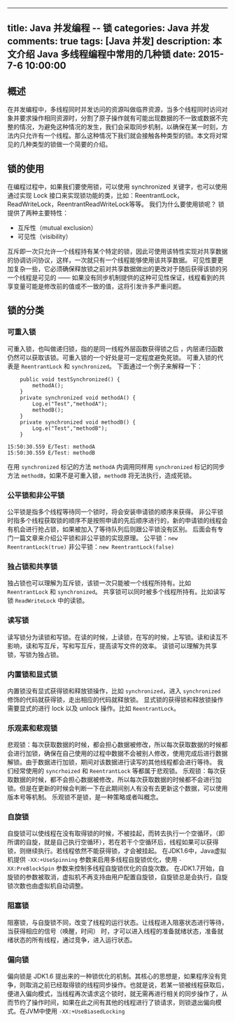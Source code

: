 
---
title: Java 并发编程 -- 锁
categories: Java 并发
comments: true
tags: [Java 并发]
description: 本文介绍 Java 多线程编程中常用的几种锁
date: 2015-7-6 10:00:00
---

## 概述

在并发编程中，多线程同时并发访问的资源叫做临界资源，当多个线程同时访问对象并要求操作相同资源时，分割了原子操作就有可能出现数据的不一致或数据不完整的情况，为避免这种情况的发生，我们会采取同步机制，以确保在某一时刻，方法内只允许有一个线程。那么这种情况下我们就会接触各种类型的锁。本文将对常见的几种类型的锁做一个简要的介绍。

## 锁的使用

在编程过程中，如果我们要使用锁，可以使用 synchronized 关键字，也可以使用通过实现 Lock 接口来实现锁功能的类，比如：ReentrantLock，ReadWriteLock，ReentrantReadWriteLock等等。
我们为什么要使用锁呢？
锁提供了两种主要特性：

 - 互斥性（mutual exclusion） 
 - 可见性（visibility）

互斥即一次只允许一个线程持有某个特定的锁，因此可使用该特性实现对共享数据的协调访问协议，这样，一次就只有一个线程能够使用该共享数据。
可见性要更加复杂一些，它必须确保释放锁之前对共享数据做出的更改对于随后获得该锁的另一个线程是可见的 —— 如果没有同步机制提供的这种可见性保证，线程看到的共享变量可能是修改前的值或不一致的值，这将引发许多严重问题。

## 锁的分类

### 可重入锁

可重入锁，也叫做递归锁，指的是同一线程外层函数获得锁之后 ，内层递归函数仍然可以获取该锁。可重入锁的一个好处是可一定程度避免死锁。
可重入锁的代表是 `ReentrantLock` 和 `synchronized`。
下面通过一个例子来解释一下：

```
    public void testSynchronized() {
        methodA();
    }
    private synchronized void methodA() {
        Log.e("Test","methodA");
        methodB();
    }
    private synchronized void methodB() {
        Log.e("Test","methodB");
    }
```

```
15:50:30.559 E/Test: methodA
15:50:30.559 E/Test: methodB
```

在用 `synchronized` 标记的方法 `methodA` 内调用同样用 `synchronized` 标记的同步方法 `methodB`，如果不是可重入锁，`methodB` 将无法执行，造成死锁。

### 公平锁和非公平锁

公平锁是指多个线程等待同一个锁时，将会安装申请锁的顺序来获得。
非公平锁时指多个线程获取锁的顺序不是按照申请的先后顺序进行的，新的申请锁的线程会有机会进行抢占锁，如果被加入了等待队列后则跟公平锁没有区别。
后面会有专门一篇文章来介绍公平锁和非公平锁的实现原理。
公平锁：`new ReentrantLock(true)`
非公平锁：`new ReentrantLock(false)`

### 独占锁和共享锁

独占锁也可以理解为互斥锁，该锁一次只能被一个线程所持有。比如 `ReentrantLock` 和 `synchronized`。
共享锁可以同时被多个线程所持有。比如读写锁 `ReadWriteLock` 中的读锁。

### 读写锁

读写锁分为读锁和写锁。在读的时候，上读锁，在写的时候，上写锁。读和读互不影响，读和写互斥，写和写互斥，提高读写文件的效率。
读锁可以理解为共享锁，写锁为独占锁。

### 内置锁和显式锁

内置锁没有显式获得锁和释放锁操作，比如 `synchronized`，进入 `synchronized` 修饰的代码就获得锁，走出相应的代码就释放锁。
显式锁的获得锁和释放锁操作需要显式的进行 lock 以及 unlock 操作。比如 `ReentrantLock`。

### 乐观素和悲观锁

悲观锁：每次获取数据的时候，都会担心数据被修改，所以每次获取数据的时候都会进行加锁，确保在自己使用的过程中数据不会被别人修改，使用完成后进行数据解锁。由于数据进行加锁，期间对该数据进行读写的其他线程都会进行等待。
我们经常使用的 `syncrhoized` 和 `ReentrantLock` 等都属于悲观锁。
乐观锁：每次获取数据的时候，都不会担心数据被修改，所以每次获取数据的时候都不会进行加锁。但是在更新的时候会判断一下在此期间别人有没有去更新这个数据，可以使用版本号等机制。
乐观锁不是锁，是一种策略或者叫概念。

### 自旋锁

自旋锁可以使线程在没有取得锁的时候，不被挂起，而转去执行一个空循环，（即所谓的自旋，就是自己执行空循环），若在若干个空循环后，线程如果可以获得锁，则继续执行。若线程依然不能获得锁，才会被挂起。
在JDK1.6中，Java虚拟机提供 `-XX:+UseSpinning` 参数来启用多线程自旋锁优化，使用 `-XX:PreBlockSpin` 参数来控制多线程自旋锁优化的自旋次数。
在JDK1.7开始，自旋锁的参数被取消，虚拟机不再支持由用户配置自旋锁，自旋锁总是会执行，自旋锁次数也由虚拟机自动调整。

### 阻塞锁

阻塞锁，与自旋锁不同，改变了线程的运行状态。让线程进入阻塞状态进行等待，当获得相应的信号（唤醒，时间） 时，才可以进入线程的准备就绪状态，准备就绪状态的所有线程，通过竞争，进入运行状态。

### 偏向锁

偏向锁是 JDK1.6 提出来的一种锁优化的机制。其核心的思想是，如果程序没有竞争，则取消之前已经取得锁的线程同步操作。也就是说，若某一锁被线程获取后，便进入偏向模式，当线程再次请求这个锁时，就无需再进行相关的同步操作了，从而节约了操作时间，如果在此之间有其他的线程进行了锁请求，则锁退出偏向模式。在JVM中使用 `-XX:+UseBiasedLocking`
